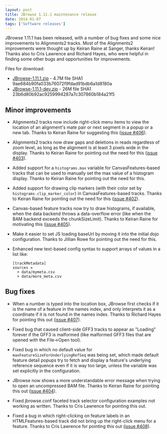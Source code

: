 ```yaml
---
layout: post
title: JBrowse 1.11.1 maintenance release
date: 2014-01-07
tags: ['Software releases']
---
```


JBrowse 1.11.1 has been released, with a number of bug fixes and some nice
improvements to Alignments2 tracks. Most of the Alignments2 improvements were
thought up by Keiran Raine at Sanger, thanks Keiran! Thanks also to Cris
Lawrence and Richard Hayes, who were helpful in finding some other bugs and
opportunities for improvements.

Files for download:

- [JBrowse-1.11.1.zip](/wordpress/wp-content/plugins/download-monitor/download.php?id=89 'download JBrowse-1.11.1.zip') -
  4.7M file SHA1 9ae684b90fa033b76072f9fdad91bdb6a1d8180a
- [JBrowse-1.11.1-dev.zip](http://jbrowse.org/wordpress/wp-content/plugins/download-monitor/download.php?id=90 'download JBrowse-1.11.1-dev.zip') -
  26M file SHA1 23b6d80b92ac9259994287a7c307860b184a21f5

## Minor improvements

- Alignments2 tracks now include right-click menu items to view the location of
  an alignment's mate pair or next segment in a popup or a new tab. Thanks to
  Keiran Raine for suggesting this
  ([issue #406](https://github.com/gmod/jbrowse/issues/406)).

- Alignments2 tracks now draw gaps and deletions in reads regardless of zoom
  level, as long as the alignment is at least 3 pixels wide in the display.
  Thanks to Keiran Raine for pointing out the need for this
  ([issue #403](https://github.com/gmod/jbrowse/issues/403)).

- Added support for a `histograms.max` variable for CanvasFeatures-based tracks
  that can be used to manually set the max value of a histogram display. Thanks
  to Keiran Raine for pointing out the need for this.

- Added support for drawing clip markers (with their color set by
  `histograms.clip_marker_color`) in CanvasFeatures-based tracks. Thanks to
  Keiran Raine for pointing out the need for this
  ([issue #402](https://github.com/gmod/jbrowse/issues/402)).

- Canvas-based feature tracks now try to draw histograms, if available, when the
  data backend throws a data-overflow error (like when the BAM backend exceeds
  the chunkSizeLimit). Thanks to Keiran Raine for motivating this
  ([issue #405](https://github.com/gmod/jbrowse/issues/405)).

- Make it easier to set JS loading baseUrl by moving it into the initial dojo
  configuration. Thanks to Jillian Rowe for pointing out the need for this.

- Enhanced new text-based config syntax to support arrays of values in a list
  like:

      [trackMetadata]
      sources =
        + data/mymeta.csv
        + data/more_meta.csv

## Bug fixes

- When a number is typed into the location box, JBrowse first checks if it is
  the name of a feature in the names index, and only interprets it as a
  coordinate if it is not found in the names index. Thanks to Richard Hayes for
  pointing this out ([issue #407](https://github.com/gmod/jbrowse/issues/407)).

- Fixed bug that caused client-side GFF3 tracks to appear as "Loading" forever
  if the GFF3 is malformed (like malformed GFF3 files that are opened with the
  File->Open tool).

- Fixed bug in which no default value for `maxFeatureSizeForUnderlyingRefSeq`
  was being set, which made default feature detail popups try to fetch and
  display a feature's underlying reference sequence even if it is way too large,
  unless the variable was set explicitly in the configuration.

- JBrowse now shows a more understandable error message when trying to open an
  uncompressed BAM file. Thanks to Keiran Raine for pointing this out
  ([issue #404](https://github.com/gmod/jbrowse/issues/404)).

- Fixed jbrowse.conf faceted track selector configuration examples not working
  as written. Thanks to Cris Lawrence for pointing this out.

- Fixed a bug in which right-clicking on feature labels in an HTMLFeatures-based
  track did not bring up the right-click menu for a feature. Thanks to Cris
  Lawrence for pointing this out
  ([issue #408](https://github.com/gmod/jbrowse/issues/408)).

